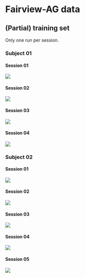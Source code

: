 # Fairview-AG data
## (Partial) training set

Only one run per session.

### Subject 01
#### Session 01
![](./img/masked-sub-01_ses-01_space-MNI_brain_voxel_histogram.png)
#### Session 02
![](./img/masked-sub-01_ses-02_space-MNI_brain_voxel_histogram.png)
#### Session 03
![](./img/masked-sub-01_ses-03_space-MNI_brain_voxel_histogram.png) 
#### Session 04
![](./img/masked-sub-01_ses-04_space-MNI_brain_voxel_histogram.png) 
### Subject 02
#### Session 01
![](./img/masked-sub-02_ses-01_space-MNI_brain_voxel_histogram.png)  
#### Session 02
![](./img/masked-sub-02_ses-02_space-MNI_brain_voxel_histogram.png)  
#### Session 03
![](./img/masked-sub-02_ses-03_space-MNI_brain_voxel_histogram.png)  
#### Session 04
![](./img/masked-sub-02_ses-04_space-MNI_brain_voxel_histogram.png)  
#### Session 05
![](./img/masked-sub-02_ses-05_space-MNI_brain_voxel_histogram.png)  
